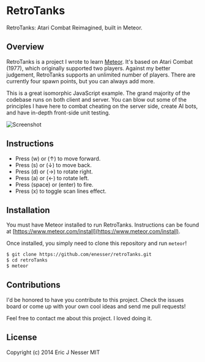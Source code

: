 ﻿RetroTanks
==========

RetroTanks: Atari Combat Reimagined, built in Meteor.

## Overview
RetroTanks is a project I wrote to learn [Meteor](https://www.meteor.com/ "Meteor"). It's based on Atari Combat
(1977), which originally supported two players. Against my better judgement,
RetroTanks supports an unlimited number of players. There are currently four
spawn points, but you can always add more.

This is a great isomorphic JavaScript example. The grand majority of the codebase runs
on both client and server. You can blow out some of the principles I have here to combat
cheating on the server side, create AI bots, and have in-depth front-side unit testing.

![Screenshot](https://cloud.githubusercontent.com/assets/5659221/5156400/eb703e46-7285-11e4-87ae-756bec7a157a.png)

## Instructions
- Press (w) or (↑) to move forward.
- Press (s) or (↓) to move back.
- Press (d) or (→) to rotate right.
- Press (a) or (←) to rotate left.
- Press (space) or (enter) to fire.
- Press (x) to toggle scan lines effect.

## Installation
You must have Meteor installed to run RetroTanks. Instructions can be found at [https://www.meteor.com/install](https://www.meteor.com/install).

Once installed, you simply need to clone this repository and run ``meteor``!

```sh
$ git clone https://github.com/enesser/retroTanks.git
$ cd retroTanks
$ meteor
```

## Contributions
I'd be honored to have you contribute to this project. Check the issues board or come up
with your own cool ideas and send me pull requests!

Feel free to contact me about this project. I loved doing it.

## License
Copyright (c) 2014 Eric J Nesser
MIT
